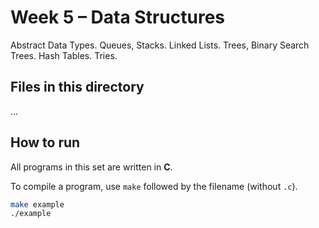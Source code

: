 # Week 5 – Data Structures

Abstract Data Types. Queues, Stacks. Linked Lists. Trees, Binary Search Trees. Hash Tables. Tries.

## Files in this directory

...

## How to run

All programs in this set are written in **C**.

To compile a program, use `make` followed by the filename (without `.c`). 

```bash
make example
./example